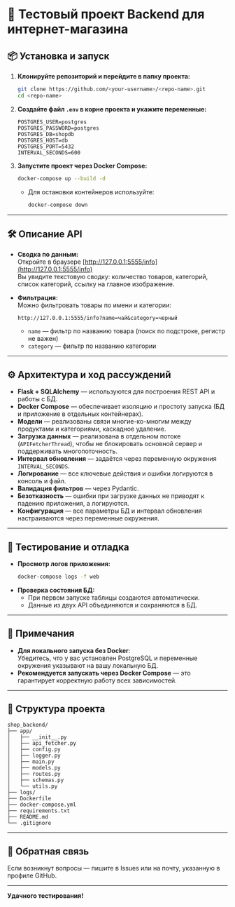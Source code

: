 # 🛒 Тестовый проект Backend для интернет-магазина

## 📦 Установка и запуск

1. **Клонируйте репозиторий и перейдите в папку проекта:**
   ```sh
   git clone https://github.com/<your-username>/<repo-name>.git
   cd <repo-name>
   ```
   <!-- Здесь пользователь получает код проекта -->

2. **Создайте файл `.env` в корне проекта и укажите переменные:**
   ```
   POSTGRES_USER=postgres
   POSTGRES_PASSWORD=postgres
   POSTGRES_DB=shopdb
   POSTGRES_HOST=db
   POSTGRES_PORT=5432
   INTERVAL_SECONDS=600
   ```
   <!-- Эти переменные нужны для подключения к БД и настройки интервала обновления -->

3. **Запустите проект через Docker Compose:**
   ```sh
   docker-compose up --build -d
   ```
   <!-- Проект автоматически создаст таблицы и загрузит данные из API -->
   - Для остановки контейнеров используйте:
     ```sh
     docker-compose down
     ```

---

## 🛠️ Описание API

- **Сводка по данным:**  
  Откройте в браузере [http://127.0.0.1:5555/info](http://127.0.0.1:5555/info)  
  Вы увидите текстовую сводку: количество товаров, категорий, список категорий, ссылку на главное изображение.

- **Фильтрация:**  
  Можно фильтровать товары по имени и категории:
  ```
  http://127.0.0.1:5555/info?name=чай&category=черный
  ```
  - `name` — фильтр по названию товара (поиск по подстроке, регистр не важен)
  - `category` — фильтр по названию категории

---

## ⚙️ Архитектура и ход рассуждений

- **Flask + SQLAlchemy** — используются для построения REST API и работы с БД.
- **Docker Compose** — обеспечивает изоляцию и простоту запуска (БД и приложение в отдельных контейнерах).
- **Модели** — реализованы связи многие-ко-многим между продуктами и категориями, каскадное удаление.
- **Загрузка данных** — реализована в отдельном потоке (`APIFetcherThread`), чтобы не блокировать основной сервер и поддерживать многопоточность.
- **Интервал обновления** — задаётся через переменную окружения `INTERVAL_SECONDS`.
- **Логирование** — все ключевые действия и ошибки логируются в консоль и файл.
- **Валидация фильтров** — через Pydantic.
- **Безотказность** — ошибки при загрузке данных не приводят к падению приложения, а логируются.
- **Конфигурация** — все параметры БД и интервал обновления настраиваются через переменные окружения.

<!-- Здесь объясняется, почему выбраны такие решения и как устроена архитектура -->

---

## 🧪 Тестирование и отладка

- **Просмотр логов приложения:**
  ```sh
  docker-compose logs -f web
  ```
- **Проверка состояния БД:**
  - При первом запуске таблицы создаются автоматически.
  - Данные из двух API объединяются и сохраняются в БД.

---

## 📝 Примечания

- **Для локального запуска без Docker**:  
  Убедитесь, что у вас установлен PostgreSQL и переменные окружения указывают на вашу локальную БД.
- **Рекомендуется запускать через Docker Compose** — это гарантирует корректную работу всех зависимостей.

---

## 📂 Структура проекта

```
shop_backend/
├── app/
│   ├── __init__.py
│   ├── api_fetcher.py
│   ├── config.py
│   ├── logger.py
│   ├── main.py
│   ├── models.py
│   ├── routes.py
│   ├── schemas.py
│   └── utils.py
├── logs/
├── Dockerfile
├── docker-compose.yml
├── requirements.txt
├── README.md
└── .gitignore
```
<!-- Это дерево файлов для быстрой навигации -->

---

## 📣 Обратная связь

Если возникнут вопросы — пишите в Issues или на почту, указанную в профиле GitHub.

---

**Удачного тестирования!**
